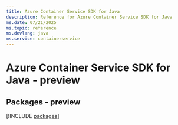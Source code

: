 ```yaml
---
title: Azure Container Service SDK for Java
description: Reference for Azure Container Service SDK for Java
ms.date: 07/21/2025
ms.topic: reference
ms.devlang: java
ms.service: containerservice
---
```

# Azure Container Service SDK for Java - preview
## Packages - preview
[!INCLUDE [packages](container-service-index.md)]